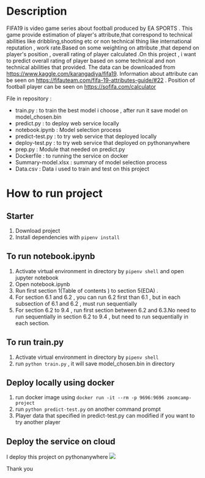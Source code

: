 # Description

FIFA19 is video game series about football produced by EA SPORTS .
This game provide estimation of player's attribute,that correspond 
to technical abilities  like dribbling,shooting etc or non technical
thing like international reputation , work rate.Based on some weighting
on attribute ,that depend on player's position , overall rating of player calculated 
.On this project , i want to predict overall rating of player based on some
technical and non technical abilities that provided. The data can be downloaded from 
https://www.kaggle.com/karangadiya/fifa19. Information about attribute can be seen on 
https://fifauteam.com/fifa-19-attributes-guide/#22 . Position of football player can be seen on
https://sofifa.com/calculator

File in repository :
* train.py : to train the best model i choose , after run it save model on model_chosen.bin
* predict.py  : to deploy web service locally 
* notebook.ipynb : Model selection process
* predict-test.py : to try web service that deployed locally
* deploy-test.py  : to try web service that deployed on pythonanywhere
* prep.py : Module that needed on predict.py 
* Dockerfile : to running the service on docker
* Summary-model.xlsx : summary of model selection process
* Data.csv : Data i used to train and test on this project

# How to run project

## Starter
1. Download project 
2. Install dependencies with `pipenv install` 

## To run notebook.ipynb
1. Activate virtual environment in directory by `pipenv shell` and open jupyter notebook
2. Open notebook.ipynb
3. Run first section 1(Table of contents ) to section 5(EDA) . 
4. For section 6.1 and 6.2 , you can run 6.2 first than 6.1 , but in each subsection of 6.1 and 6.2 , must run sequentially
5. For section 6.2 to 9.4 , run first section between 6.2 and 6.3.No need to run sequentially in section 6.2 to 9.4 , but need to run sequentially in each section.

## To run train.py
1. Activate virtual environment in directory by `pipenv shell`
2. run `python train.py` , it will save model_chosen.bin in directory

## Deploy locally using docker
1. run docker image using `docker run -it --rm -p 9696:9696 zoomcamp-project`
2. run `python predict-test.py` on another command prompt 
3. Player data that specified in predict-test.py can modified if you want to try another player 

## Deploy the service on cloud
I deploy this project on pythonanywhere
[![](https://res.cloudinary.com/marcomontalbano/image/upload/v1635820806/video_to_markdown/images/google-drive--1C0cyzeLFY09PNtOt9RTxw2DTkOS-4ys2-c05b58ac6eb4c4700831b2b3070cd403.jpg)](https://drive.google.com/file/d/1C0cyzeLFY09PNtOt9RTxw2DTkOS-4ys2/view?usp=sharing "")



Thank you 
